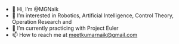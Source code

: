 - 👋 Hi, I’m @MGNaik
- 👀 I’m interested in Robotics, Artificial Intelligence, Control Theory, Operation Research and 
- 🌱 I’m currently practicing with Project Euler
- 📫 How to reach me at meetkumarnaik@gmail.com

<!---
MGNaik/MGNaik is a ✨ special ✨ repository because its `README.md` (this file) appears on your GitHub profile.
You can click the Preview link to take a look at your changes.
--->
